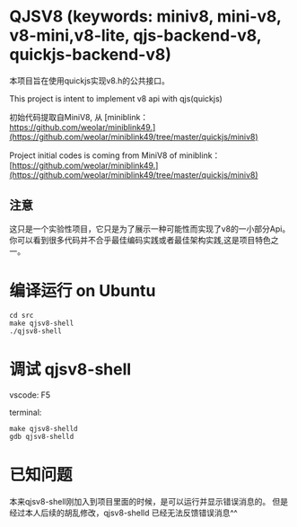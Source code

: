 # QJSV8 (keywords: miniv8, mini-v8, v8-mini,v8-lite, qjs-backend-v8, quickjs-backend-v8)
本项目旨在使用quickjs实现v8.h的公共接口。

This project is intent to implement v8 api with qjs(quickjs)

初始代码提取自MiniV8, 从 [miniblink：https://github.com/weolar/miniblink49.](https://github.com/weolar/miniblink49/tree/master/quickjs/miniv8)

Project initial codes is coming from MiniV8 of miniblink：[https://github.com/weolar/miniblink49.](https://github.com/weolar/miniblink49/tree/master/quickjs/miniv8)

## 注意
这只是一个实验性项目，它只是为了展示一种可能性而实现了v8的一小部分Api。
你可以看到很多代码并不合乎最佳编码实践或者最佳架构实践,这是项目特色之一。

# 编译运行 on Ubuntu
```
cd src
make qjsv8-shell
./qjsv8-shell
```

# 调试 qjsv8-shell
vscode: F5

terminal:
```
make qjsv8-shelld
gdb qjsv8-shelld
```

# 已知问题
本来qjsv8-shell刚加入到项目里面的时候，是可以运行并显示错误消息的。
但是经过本人后续的胡乱修改，qjsv8-shelld 已经无法反馈错误消息^^



